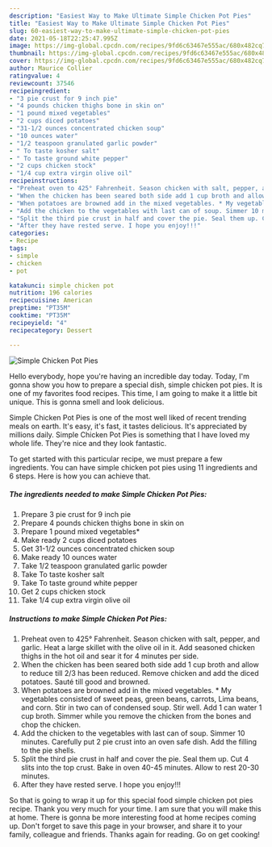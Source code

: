 ```yaml
---
description: "Easiest Way to Make Ultimate Simple Chicken Pot Pies"
title: "Easiest Way to Make Ultimate Simple Chicken Pot Pies"
slug: 60-easiest-way-to-make-ultimate-simple-chicken-pot-pies
date: 2021-05-18T22:25:47.995Z
image: https://img-global.cpcdn.com/recipes/9fd6c63467e555ac/680x482cq70/simple-chicken-pot-pies-recipe-main-photo.jpg
thumbnail: https://img-global.cpcdn.com/recipes/9fd6c63467e555ac/680x482cq70/simple-chicken-pot-pies-recipe-main-photo.jpg
cover: https://img-global.cpcdn.com/recipes/9fd6c63467e555ac/680x482cq70/simple-chicken-pot-pies-recipe-main-photo.jpg
author: Maurice Collier
ratingvalue: 4
reviewcount: 37546
recipeingredient:
- "3 pie crust for 9 inch pie"
- "4 pounds chicken thighs bone in skin on"
- "1 pound mixed vegetables"
- "2 cups diced potatoes"
- "31-1/2 ounces concentrated chicken soup"
- "10 ounces water"
- "1/2 teaspoon granulated garlic powder"
- " To taste kosher salt"
- " To taste ground white pepper"
- "2 cups chicken stock"
- "1/4 cup extra virgin olive oil"
recipeinstructions:
- "Preheat oven to 425° Fahrenheit. Season chicken with salt, pepper, and garlic. Heat a large skillet with the olive oil in it. Add seasoned chicken thighs in the hot oil and sear it for 4 minutes per side."
- "When the chicken has been seared both side add 1 cup broth and allow to reduce till 2/3 has been reduced. Remove chicken and add the diced potatoes. Sauté till good and browned."
- "When potatoes are browned add in the mixed vegetables. * My vegetables consisted of sweet peas, green beans, carrots, Lima beans, and corn. Stir in two can of condensed soup. Stir well. Add 1 can water 1 cup broth. Simmer while you remove the chicken from the bones and chop the chicken."
- "Add the chicken to the vegetables with last can of soup. Simmer 10 minutes. Carefully put 2 pie crust into an oven safe dish. Add the filling to the pie shells."
- "Split the third pie crust in half and cover the pie. Seal them up. Cut 4 slits into the top crust. Bake in oven 40-45 minutes. Allow to rest 20-30 minutes."
- "After they have rested serve. I hope you enjoy!!!"
categories:
- Recipe
tags:
- simple
- chicken
- pot

katakunci: simple chicken pot 
nutrition: 196 calories
recipecuisine: American
preptime: "PT35M"
cooktime: "PT35M"
recipeyield: "4"
recipecategory: Dessert

---
```



![Simple Chicken Pot Pies](https://img-global.cpcdn.com/recipes/9fd6c63467e555ac/680x482cq70/simple-chicken-pot-pies-recipe-main-photo.jpg)

Hello everybody, hope you're having an incredible day today. Today, I'm gonna show you how to prepare a special dish, simple chicken pot pies. It is one of my favorites food recipes. This time, I am going to make it a little bit unique. This is gonna smell and look delicious.

Simple Chicken Pot Pies is one of the most well liked of recent trending meals on earth. It's easy, it's fast, it tastes delicious. It's appreciated by millions daily. Simple Chicken Pot Pies is something that I have loved my whole life. They're nice and they look fantastic.




To get started with this particular recipe, we must prepare a few ingredients. You can have simple chicken pot pies using 11 ingredients and 6 steps. Here is how you can achieve that.

<!--inarticleads1-->

##### The ingredients needed to make Simple Chicken Pot Pies:

1. Prepare 3 pie crust for 9 inch pie
1. Prepare 4 pounds chicken thighs bone in skin on
1. Prepare 1 pound mixed vegetables*
1. Make ready 2 cups diced potatoes
1. Get 31-1/2 ounces concentrated chicken soup
1. Make ready 10 ounces water
1. Take 1/2 teaspoon granulated garlic powder
1. Take  To taste kosher salt
1. Take  To taste ground white pepper
1. Get 2 cups chicken stock
1. Take 1/4 cup extra virgin olive oil




<!--inarticleads2-->

##### Instructions to make Simple Chicken Pot Pies:

1. Preheat oven to 425° Fahrenheit. Season chicken with salt, pepper, and garlic. Heat a large skillet with the olive oil in it. Add seasoned chicken thighs in the hot oil and sear it for 4 minutes per side.
1. When the chicken has been seared both side add 1 cup broth and allow to reduce till 2/3 has been reduced. Remove chicken and add the diced potatoes. Sauté till good and browned.
1. When potatoes are browned add in the mixed vegetables. * My vegetables consisted of sweet peas, green beans, carrots, Lima beans, and corn. Stir in two can of condensed soup. Stir well. Add 1 can water 1 cup broth. Simmer while you remove the chicken from the bones and chop the chicken.
1. Add the chicken to the vegetables with last can of soup. Simmer 10 minutes. Carefully put 2 pie crust into an oven safe dish. Add the filling to the pie shells.
1. Split the third pie crust in half and cover the pie. Seal them up. Cut 4 slits into the top crust. Bake in oven 40-45 minutes. Allow to rest 20-30 minutes.
1. After they have rested serve. I hope you enjoy!!!




So that is going to wrap it up for this special food simple chicken pot pies recipe. Thank you very much for your time. I am sure that you will make this at home. There is gonna be more interesting food at home recipes coming up. Don't forget to save this page in your browser, and share it to your family, colleague and friends. Thanks again for reading. Go on get cooking!
